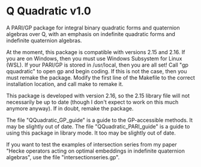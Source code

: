 # Q Quadratic v1.0
A PARI/GP package for integral binary quadratic forms and quaternion algebras over Q, with an emphasis on indefinite quadratic forms and indefinite quaternion algebras.

At the moment, this package is compatible with versions 2.15 and 2.16. If you are on Windows, then you must use Windows Subsystem for Linux (WSL).
If your PARI/GP is stored in /usr/local, then you are all set! Call "gp qquadratic" to open gp and begin coding.
If this is not the case, then you must remake the package. Modify the first line of the Makefile to the correct installation location, and call make to remake it.

This package is developed with version 2.16, so the 2.15 library file will not necessarily be up to date (though I don't expect to work on this much anymore anyway). If in doubt, remake the package.

The file "QQuadratic_GP_guide" is a guide to the GP-accessible methods. It may be slightly out of date.
The file "QQuadratic_PARI_guide" is a guide to using this package in library mode. It too may be slightly out of date.

If you want to test the examples of intersection series from my paper "Hecke operators acting on optimal embeddings in indefinite quaternion algebras", use the file "intersectionseries.gp".
